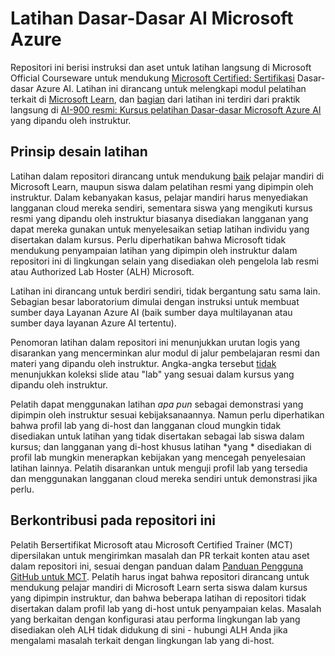 # Latihan Dasar-Dasar AI Microsoft Azure

Repositori ini berisi instruksi dan aset untuk latihan langsung di Microsoft Official Courseware untuk mendukung [Microsoft Certified: Sertifikasi](https://learn.microsoft.com/credentials/certifications/azure-ai-fundamentals/) Dasar-dasar Azure AI. Latihan ini dirancang untuk melengkapi modul pelatihan terkait di [Microsoft Learn](https://learn.microsoft.com/training), dan <u>bagian</u> dari latihan ini terdiri dari praktik langsung di [AI-900 resmi: Kursus pelatihan Dasar-dasar Microsoft Azure AI](https://learn.microsoft.com/en-us/training/courses/ai-900t00) yang dipandu oleh instruktur.

## Prinsip desain latihan

Latihan dalam repositori dirancang untuk mendukung <u>baik</u> pelajar mandiri di Microsoft Learn, maupun siswa dalam pelatihan resmi yang dipimpin oleh instruktur. Dalam kebanyakan kasus, pelajar mandiri harus menyediakan langganan cloud mereka sendiri, sementara siswa yang mengikuti kursus resmi yang dipandu oleh instruktur biasanya disediakan langganan yang dapat mereka gunakan untuk menyelesaikan setiap latihan individu yang disertakan dalam kursus. Perlu diperhatikan bahwa Microsoft tidak mendukung penyampaian latihan yang dipimpin oleh instruktur dalam repositori ini di lingkungan selain yang disediakan oleh pengelola lab resmi atau Authorized Lab Hoster (ALH) Microsoft.

Latihan ini dirancang untuk berdiri sendiri, tidak bergantung satu sama lain. Sebagian besar laboratorium dimulai dengan instruksi untuk membuat sumber daya Layanan Azure AI (baik sumber daya multilayanan atau sumber daya layanan Azure AI tertentu).

Penomoran latihan dalam repositori ini menunjukkan urutan logis yang disarankan yang mencerminkan alur modul di jalur pembelajaran resmi dan materi yang dipandu oleh instruktur. Angka-angka tersebut <u>tidak</u> menunjukkan koleksi slide atau "lab" yang sesuai dalam kursus yang dipandu oleh instruktur.

Pelatih dapat menggunakan latihan *apa pun* sebagai demonstrasi yang dipimpin oleh instruktur sesuai kebijaksanaannya. Namun perlu diperhatikan bahwa profil lab yang di-host dan langganan cloud mungkin tidak disediakan untuk latihan yang tidak disertakan sebagai lab siswa dalam kursus; dan langganan yang di-host khusus latihan *yang * disediakan di profil lab mungkin menerapkan kebijakan yang mencegah penyelesaian latihan lainnya. Pelatih disarankan untuk menguji profil lab yang tersedia dan menggunakan langganan cloud mereka sendiri untuk demonstrasi jika perlu.

## Berkontribusi pada repositori ini

Pelatih Bersertifikat Microsoft atau Microsoft Certified Trainer (MCT) dipersilakan untuk mengirimkan masalah dan PR terkait konten atau aset dalam repositori ini, sesuai dengan panduan dalam [Panduan Pengguna GitHub untuk MCT](https://microsoftlearning.github.io/MCT-User-Guide/). Pelatih harus ingat bahwa repositori dirancang untuk mendukung pelajar mandiri di Microsoft Learn serta siswa dalam kursus yang dipimpin instruktur, dan bahwa beberapa latihan di repositori tidak disertakan dalam profil lab yang di-host untuk penyampaian kelas. Masalah yang berkaitan dengan konfigurasi atau performa lingkungan lab yang disediakan oleh ALH tidak didukung di sini - hubungi ALH Anda jika mengalami masalah terkait dengan lingkungan lab yang di-host.
